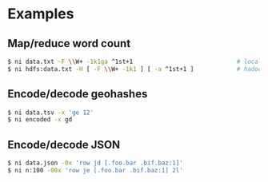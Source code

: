 # Examples
## Map/reduce word count
```sh
$ ni data.txt -F \\W+ -1k1ga ^1st+1                             # local
$ ni hdfs:data.txt -H [ -F \\W+ -1k1 ] [ -a ^1st+1 ]            # hadoop
```

## Encode/decode geohashes
```sh
$ ni data.tsv -x 'ge 12'
$ ni encoded -x gd
```

## Encode/decode JSON
```sh
$ ni data.json -0x 'row jd [.foo.bar .bif.baz:1]'
$ ni n:100 -00x 'row je [.foo.bar .bif.baz:1] 2l'
```
